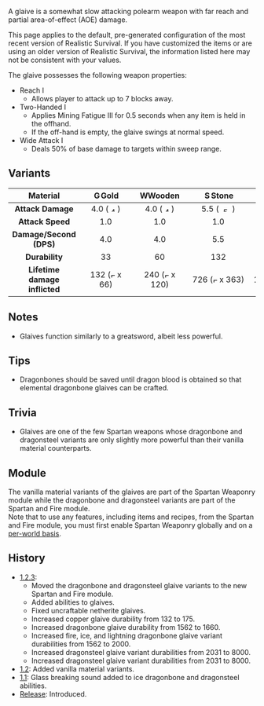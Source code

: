 A glaive is a somewhat slow attacking polearm weapon with far reach and partial area-of-effect (AOE) damage.

This page applies to the default, pre-generated configuration of the most recent version of Realistic Survival. If you have customized the items or are using
an older version of Realistic Survival, the information listed here may not be consistent with your values.

The glaive possesses the following weapon properties:
- Reach I
  - Allows player to attack up to 7 blocks away.
- Two-Handed I
  - Applies Mining Fatigue III for 0.5 seconds when any item is held in the offhand.
  - If the off-hand is empty, the glaive swings at normal speed.
- Wide Attack I
  - Deals 50% of base damage to targets within sweep range.

## Variants

|         **Material**          | <img src="https://raw.githubusercontent.com/ValMobile/RealisticSurvival-Wiki/master/images/golden-glaive-item.png" width="16" height="16" alt="Golden glaive"/>**Gold** | <img src="https://raw.githubusercontent.com/ValMobile/RealisticSurvival-Wiki/master/images/wooden-glaive-item.png" width="16" height="16" alt="Wooden glaive"/>**Wooden** | <img src="https://raw.githubusercontent.com/ValMobile/RealisticSurvival-Wiki/master/images/stone-glaive-item.png" width="16" height="16" alt="Stone glaive"/>**Stone** | <img src="https://raw.githubusercontent.com/ValMobile/RealisticSurvival-Wiki/master/images/copper-glaive-item.png" width="16" height="16" alt="Copper glaive"/>**Copper** |  <img src="https://raw.githubusercontent.com/ValMobile/RealisticSurvival-Wiki/master/images/iron-glaive-item.png" width="16" height="16" alt="Iron glaive"/>**Iron**   | <img src="https://raw.githubusercontent.com/ValMobile/RealisticSurvival-Wiki/master/images/diamond-glaive-item.png" width="16" height="16" alt="Diamond glaive"/>**Diamond** | <img src="https://raw.githubusercontent.com/ValMobile/RealisticSurvival-Wiki/master/images/netherite-glaive-item.png" width="16" height="16" alt="Netherite glaive"/>**Netherite** |  <img src="https://raw.githubusercontent.com/ValMobile/RealisticSurvival-Wiki/master/images/dragonbone-glaive-item.png" width="16" height="16" alt="Dragonbone glaive"/>**Dragonbone**   |          <img src="https://raw.githubusercontent.com/ValMobile/RealisticSurvival-Wiki/master/images/dragonbone-flamed-glaive-item.png" width="16" height="16" alt="Flamed dragonbone glaive"/>**Flamed Dragonbone**          | <img src="https://raw.githubusercontent.com/ValMobile/RealisticSurvival-Wiki/master/images/dragonbone-iced-glaive-item.png" width="16" height="16" alt="Iced dragonbone glaive"/>**Iced Dragonbone** |     <img src="https://raw.githubusercontent.com/ValMobile/RealisticSurvival-Wiki/master/images/dragonbone-lightning-glaive-item.png" width="16" height="16" alt="Lightning dragonbone glaive"/>**Lightning Dragonbone**      | <img src="https://raw.githubusercontent.com/ValMobile/RealisticSurvival-Wiki/master/images/dragonsteel-fire-glaive-item.png" width="16" height="16" alt="Fire dragonsteel glaive"/>**Fire Dragonsteel** | <img src="https://raw.githubusercontent.com/ValMobile/RealisticSurvival-Wiki/master/images/dragonsteel-ice-glaive-item.png" width="16" height="16" alt="Ice dragonsteel glaive"/>**Ice Dragonsteel** |    <img src="https://raw.githubusercontent.com/ValMobile/RealisticSurvival-Wiki/master/images/dragonsteel-lightning-glaive-item.png" width="16" height="16" alt="Lightning dragonsteel glaive"/>**Lightning Dragonsteel**    |
|:-----------------------------:|:-----------------------------------------------------------------------------------------------------------------------------------------------------------------------:|:-------------------------------------------------------------------------------------------------------------------------------------------------------------------------:|:----------------------------------------------------------------------------------------------------------------------------------------------------------------------:|:-------------------------------------------------------------------------------------------------------------------------------------------------------------------------:|:----------------------------------------------------------------------------------------------------------------------------------------------------------------------:|:----------------------------------------------------------------------------------------------------------------------------------------------------------------------------:|:----------------------------------------------------------------------------------------------------------------------------------------------------------------------------------:|:----------------------------------------------------------------------------------------------------------------------------------------------------------------------------------------:|:----------------------------------------------------------------------------------------------------------------------------------------------------------------------------------------------------------------------------:|:----------------------------------------------------------------------------------------------------------------------------------------------------------------------------------------------------:|:----------------------------------------------------------------------------------------------------------------------------------------------------------------------------------------------------------------------------:|:-------------------------------------------------------------------------------------------------------------------------------------------------------------------------------------------------------:|:----------------------------------------------------------------------------------------------------------------------------------------------------------------------------------------------------:|:----------------------------------------------------------------------------------------------------------------------------------------------------------------------------------------------------------------------------:|
|       **Attack Damage**       |     4.0 (<img src="https://raw.githubusercontent.com/ValMobile/RealisticSurvival-Wiki/master/images/4-health-icon.png" width="18" height="9" alt="4 health icon"/>)     |      4.0 (<img src="https://raw.githubusercontent.com/ValMobile/RealisticSurvival-Wiki/master/images/4-health-icon.png" width="18" height="9" alt="4 health icon"/>)      |    5.5 (<img src="https://raw.githubusercontent.com/ValMobile/RealisticSurvival-Wiki/master/images/5-health-icon.png" width="27" height="9" alt="5 health icon"/>)     |     6.25 (<img src="https://raw.githubusercontent.com/ValMobile/RealisticSurvival-Wiki/master/images/6-health-icon.png" width="27" height="9" alt="6 health icon"/>)      |    7.0 (<img src="https://raw.githubusercontent.com/ValMobile/RealisticSurvival-Wiki/master/images/7-health-icon.png" width="36" height="9" alt="7 health icon"/>)     |       8.5 (<img src="https://raw.githubusercontent.com/ValMobile/RealisticSurvival-Wiki/master/images/8-health-icon.png" width="36" height="9" alt="8 health icon"/>)        |         10.0 (<img src="https://raw.githubusercontent.com/ValMobile/RealisticSurvival-Wiki/master/images/10-health-icon.png" width="45" height="9" alt="10 health icon"/>)         |             8.0 (<img src="https://raw.githubusercontent.com/ValMobile/RealisticSurvival-Wiki/master/images/8-health-icon.png" width="36" height="9" alt="8 health icon"/>)              |                               9.5 (<img src="https://raw.githubusercontent.com/ValMobile/RealisticSurvival-Wiki/master/images/9-health-icon.png" width="45" height="9" alt="9 health icon"/>)                                |                   9.5 (<img src="https://raw.githubusercontent.com/ValMobile/RealisticSurvival-Wiki/master/images/9-health-icon.png" width="45" height="9" alt="9 health icon"/>)                    |                               9.5 (<img src="https://raw.githubusercontent.com/ValMobile/RealisticSurvival-Wiki/master/images/9-health-icon.png" width="45" height="9" alt="9 health icon"/>)                                |                  25.0 (<img src="https://raw.githubusercontent.com/ValMobile/RealisticSurvival-Wiki/master/images/full-heart-icon.png" width="9" height="9" alt="Full heart"/> x 12.5)                  |                25.0 (<img src="https://raw.githubusercontent.com/ValMobile/RealisticSurvival-Wiki/master/images/full-heart-icon.png" width="9" height="9" alt="Full heart"/> by 12.5)                |                            25.0 (<img src="https://raw.githubusercontent.com/ValMobile/RealisticSurvival-Wiki/master/images/full-heart-icon.png" width="9" height="9" alt="Full heart"/> by 12.5)                            |
|       **Attack Speed**        |                                                                                   1.0                                                                                   |                                                                                    1.0                                                                                    |                                                                                  1.0                                                                                   |                                                                                    1.0                                                                                    |                                                                                  1.0                                                                                   |                                                                                     1.0                                                                                      |                                                                                        1.0                                                                                         |                                                                                           1.0                                                                                            |                                                                                                             1.0                                                                                                              |                                                                                                 1.0                                                                                                  |                                                                                                             1.0                                                                                                              |                                                                                                   1.0                                                                                                   |                                                                                                 1.0                                                                                                  |                                                                                                             1.0                                                                                                              |
|    **Damage/Second (DPS)**    |                                                                                   4.0                                                                                   |                                                                                    4.0                                                                                    |                                                                                  5.5                                                                                   |                                                                                   6.25                                                                                    |                                                                                  7.0                                                                                   |                                                                                     8.5                                                                                      |                                                                                        10.0                                                                                        |                                                                                           8.0                                                                                            |                                                                                                             9.5                                                                                                              |                                                                                                 9.5                                                                                                  |                                                                                                             9.5                                                                                                              |                                                                                                  25.0                                                                                                   |                                                                                                 25.0                                                                                                 |                                                                                                             25.0                                                                                                             |
|        **Durability**         |                                   &nbsp;&nbsp;&nbsp;&nbsp;&nbsp;&nbsp;&nbsp;&nbsp;33&nbsp;&nbsp;&nbsp;&nbsp;&nbsp;&nbsp;&nbsp;&nbsp;                                    |                              &nbsp;&nbsp;&nbsp;&nbsp;&nbsp;&nbsp;&nbsp;&nbsp;&nbsp;60&nbsp;&nbsp;&nbsp;&nbsp;&nbsp;&nbsp;&nbsp;&nbsp;&nbsp;                               |                            &nbsp;&nbsp;&nbsp;&nbsp;&nbsp;&nbsp;&nbsp;&nbsp;&nbsp;132&nbsp;&nbsp;&nbsp;&nbsp;&nbsp;&nbsp;&nbsp;&nbsp;&nbsp;                             |            &nbsp;&nbsp;&nbsp;&nbsp;&nbsp;&nbsp;&nbsp;&nbsp;&nbsp;&nbsp;&nbsp;&nbsp;175&nbsp;&nbsp;&nbsp;&nbsp;&nbsp;&nbsp;&nbsp;&nbsp;&nbsp;&nbsp;&nbsp;&nbsp;            |          &nbsp;&nbsp;&nbsp;&nbsp;&nbsp;&nbsp;&nbsp;&nbsp;&nbsp;&nbsp;&nbsp;&nbsp;251&nbsp;&nbsp;&nbsp;&nbsp;&nbsp;&nbsp;&nbsp;&nbsp;&nbsp;&nbsp;&nbsp;&nbsp;           |             &nbsp;&nbsp;&nbsp;&nbsp;&nbsp;&nbsp;&nbsp;&nbsp;&nbsp;&nbsp;&nbsp;&nbsp;1562&nbsp;&nbsp;&nbsp;&nbsp;&nbsp;&nbsp;&nbsp;&nbsp;&nbsp;&nbsp;&nbsp;&nbsp;             |                &nbsp;&nbsp;&nbsp;&nbsp;&nbsp;&nbsp;&nbsp;&nbsp;&nbsp;&nbsp;&nbsp;&nbsp;2031&nbsp;&nbsp;&nbsp;&nbsp;&nbsp;&nbsp;&nbsp;&nbsp;&nbsp;&nbsp;&nbsp;&nbsp;                | &nbsp;&nbsp;&nbsp;&nbsp;&nbsp;&nbsp;&nbsp;&nbsp;&nbsp;&nbsp;&nbsp;&nbsp;&nbsp;&nbsp;&nbsp;1660&nbsp;&nbsp;&nbsp;&nbsp;&nbsp;&nbsp;&nbsp;&nbsp;&nbsp;&nbsp;&nbsp;&nbsp;&nbsp;&nbsp;&nbsp; | &nbsp;&nbsp;&nbsp;&nbsp;&nbsp;&nbsp;&nbsp;&nbsp;&nbsp;&nbsp;&nbsp;&nbsp;&nbsp;&nbsp;&nbsp;&nbsp;&nbsp;&nbsp;2000&nbsp;&nbsp;&nbsp;&nbsp;&nbsp;&nbsp;&nbsp;&nbsp;&nbsp;&nbsp;&nbsp;&nbsp;&nbsp;&nbsp;&nbsp;&nbsp;&nbsp;&nbsp; |       &nbsp;&nbsp;&nbsp;&nbsp;&nbsp;&nbsp;&nbsp;&nbsp;&nbsp;&nbsp;&nbsp;&nbsp;&nbsp;&nbsp;&nbsp;2000&nbsp;&nbsp;&nbsp;&nbsp;&nbsp;&nbsp;&nbsp;&nbsp;&nbsp;&nbsp;&nbsp;&nbsp;&nbsp;&nbsp;&nbsp;       | &nbsp;&nbsp;&nbsp;&nbsp;&nbsp;&nbsp;&nbsp;&nbsp;&nbsp;&nbsp;&nbsp;&nbsp;&nbsp;&nbsp;&nbsp;&nbsp;&nbsp;&nbsp;2000&nbsp;&nbsp;&nbsp;&nbsp;&nbsp;&nbsp;&nbsp;&nbsp;&nbsp;&nbsp;&nbsp;&nbsp;&nbsp;&nbsp;&nbsp;&nbsp;&nbsp;&nbsp; |        &nbsp;&nbsp;&nbsp;&nbsp;&nbsp;&nbsp;&nbsp;&nbsp;&nbsp;&nbsp;&nbsp;&nbsp;&nbsp;&nbsp;&nbsp;8000&nbsp;&nbsp;&nbsp;&nbsp;&nbsp;&nbsp;&nbsp;&nbsp;&nbsp;&nbsp;&nbsp;&nbsp;&nbsp;&nbsp;&nbsp;         |       &nbsp;&nbsp;&nbsp;&nbsp;&nbsp;&nbsp;&nbsp;&nbsp;&nbsp;&nbsp;&nbsp;&nbsp;&nbsp;&nbsp;&nbsp;8000&nbsp;&nbsp;&nbsp;&nbsp;&nbsp;&nbsp;&nbsp;&nbsp;&nbsp;&nbsp;&nbsp;&nbsp;&nbsp;&nbsp;&nbsp;       | &nbsp;&nbsp;&nbsp;&nbsp;&nbsp;&nbsp;&nbsp;&nbsp;&nbsp;&nbsp;&nbsp;&nbsp;&nbsp;&nbsp;&nbsp;&nbsp;&nbsp;&nbsp;8000&nbsp;&nbsp;&nbsp;&nbsp;&nbsp;&nbsp;&nbsp;&nbsp;&nbsp;&nbsp;&nbsp;&nbsp;&nbsp;&nbsp;&nbsp;&nbsp;&nbsp;&nbsp; |
| **Lifetime damage inflicted** |   132 (<img src="https://raw.githubusercontent.com/ValMobile/RealisticSurvival-Wiki/master/images/full-heart-icon.png" width="9" height="9" alt="Full heart"/> x 66)    |    240 (<img src="https://raw.githubusercontent.com/ValMobile/RealisticSurvival-Wiki/master/images/full-heart-icon.png" width="9" height="9" alt="Full heart"/> x 120)    |  726 (<img src="https://raw.githubusercontent.com/ValMobile/RealisticSurvival-Wiki/master/images/full-heart-icon.png" width="9" height="9" alt="Full heart"/> x 363)   |  1093 (<img src="https://raw.githubusercontent.com/ValMobile/RealisticSurvival-Wiki/master/images/full-heart-icon.png" width="9" height="9" alt="Full heart"/> x 546.5)   | 1757 (<img src="https://raw.githubusercontent.com/ValMobile/RealisticSurvival-Wiki/master/images/full-heart-icon.png" width="9" height="9" alt="Full heart"/> x 878.5) |   13277 (<img src="https://raw.githubusercontent.com/ValMobile/RealisticSurvival-Wiki/master/images/full-heart-icon.png" width="9" height="9" alt="Full heart"/> x 6638.5)   |      20310 (<img src="https://raw.githubusercontent.com/ValMobile/RealisticSurvival-Wiki/master/images/full-heart-icon.png" width="9" height="9" alt="Full heart"/> x 10155)       |          13280 (<img src="https://raw.githubusercontent.com/ValMobile/RealisticSurvival-Wiki/master/images/full-heart-icon.png" width="9" height="9" alt="Full heart"/> x 6640)          |                            19000 (<img src="https://raw.githubusercontent.com/ValMobile/RealisticSurvival-Wiki/master/images/full-heart-icon.png" width="9" height="9" alt="Full heart"/> x 9500)                            |                19000 (<img src="https://raw.githubusercontent.com/ValMobile/RealisticSurvival-Wiki/master/images/full-heart-icon.png" width="9" height="9" alt="Full heart"/> x 9500)                |                            19000 (<img src="https://raw.githubusercontent.com/ValMobile/RealisticSurvival-Wiki/master/images/full-heart-icon.png" width="9" height="9" alt="Full heart"/> x 9500)                            |                200000 (<img src="https://raw.githubusercontent.com/ValMobile/RealisticSurvival-Wiki/master/images/full-heart-icon.png" width="9" height="9" alt="Full heart"/> x 100000)                |              200000 (<img src="https://raw.githubusercontent.com/ValMobile/RealisticSurvival-Wiki/master/images/full-heart-icon.png" width="9" height="9" alt="Full heart"/> x 100000)               |                          200000 (<img src="https://raw.githubusercontent.com/ValMobile/RealisticSurvival-Wiki/master/images/full-heart-icon.png" width="9" height="9" alt="Full heart"/> x 100000)                           |

## Notes
- Glaives function similarly to a greatsword, albeit less powerful.

## Tips
- Dragonbones should be saved until dragon blood is obtained so that elemental dragonbone glaives can be crafted.

## Trivia
- Glaives are one of the few Spartan weapons whose dragonbone and dragonsteel variants are only slightly more powerful than their vanilla material counterparts.

## Module
The vanilla material variants of the glaives are part of the Spartan Weaponry module while the
dragonbone and dragonsteel variants are part of the Spartan and Fire module.<br>
Note that to use any features, including items and recipes, from
the Spartan and Fire module, you must first enable Spartan Weaponry globally and on a [per-world basis](https://github.com/ValMobile/RealisticSurvival/wiki/Installing-Realistic-Survival#customizing-the-install).

## History
- [1.2.3](https://github.com/ValMobile/RealisticSurvival/wiki/1.2.3):
  - Moved the dragonbone and dragonsteel glaive variants to the new Spartan and Fire module.
  - Added abilities to glaives.
  - Fixed uncraftable netherite glaives.
  - Increased copper glaive durability from 132 to 175.
  - Increased dragonbone glaive durability from 1562 to 1660.
  - Increased fire, ice, and lightning dragonbone glaive variant durabilities from 1562 to 2000.
  - Increased dragonsteel glaive variant durabilities from 2031 to 8000.
  - Increased dragonsteel glaive variant durabilities from 2031 to 8000.
- [1.2](https://github.com/ValMobile/RealisticSurvival/wiki/1.2): Added vanilla material variants.
- [1.1](https://github.com/ValMobile/RealisticSurvival/wiki/1.1): Glass breaking sound added to ice dragonbone and dragonsteel abilities.
- [Release](https://github.com/ValMobile/RealisticSurvival/wiki/Release): Introduced.